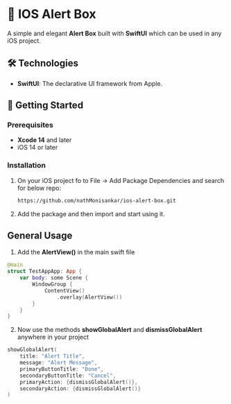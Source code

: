 # 🔔 IOS Alert Box

A simple and elegant **Alert Box** built with **SwiftUI** which can be used in any iOS project.

## 🛠 Technologies

- **SwiftUI**: The declarative UI framework from Apple.

## 🚀 Getting Started

### Prerequisites
- **Xcode 14** and later
- iOS  14 or later

### Installation
1. On your iOS project fo to File -> Add Package Dependencies and search for below repo:
   ```bash
   https://github.com/nathMonisankar/ios-alert-box.git
   ```
2. Add the package and then import and start using it.

## General Usage

1. Add the **AlertView()** in the main swift file

```swift
@main
struct TestAppApp: App {
    var body: some Scene {
        WindowGroup {
            ContentView()
                .overlay(AlertView())
        }
    }
}
```

2. Now use the methods **showGlobalAlert** and **dismissGlobalAlert** anywhere in your project

```swift
showGlobalAlert(
    title: "Alert Title",
    message: "Alert Message",
    primaryButtonTitle: "Done",
    secondaryButtonTitle: "Cancel",
    primaryAction: {dismissGlobalAlert()},
    secondaryAction: {dismissGlobalAlert()}
)
```

